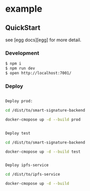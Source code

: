# example


## QuickStart

<!-- add docs here for user -->

see [egg docs][egg] for more detail.

### Development

```bash
$ npm i
$ npm run dev
$ open http://localhost:7001/
```

### Deploy

```bash

Deploy prod:

cd /dist/to/smart-signature-backend

docker-cmopose up -d --build prod


```


```bash

Deploy test

cd /dist/to/smart-signature-backend

docker-cmopose up -d --build test

```


```bash

Deploy ipfs-service

cd /dist/to/ipfs-service

docker-cmopose up -d --build 

```

